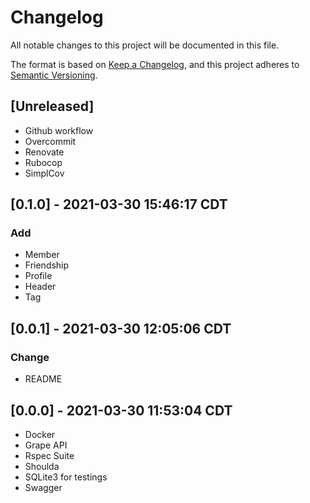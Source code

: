 # Changelog
All notable changes to this project will be documented in this file.

The format is based on [Keep a Changelog](https://keepachangelog.com/en/1.0.0/),
and this project adheres to [Semantic Versioning](https://semver.org/spec/v2.0.0.html).

## [Unreleased]
- Github workflow
- Overcommit
- Renovate
- Rubocop
- SimplCov

## [0.1.0] - 2021-03-30 15:46:17 CDT
### Add
- Member
- Friendship
- Profile
- Header
- Tag

## [0.0.1] - 2021-03-30 12:05:06 CDT
### Change
- README

## [0.0.0] - 2021-03-30 11:53:04 CDT
- Docker
- Grape API
- Rspec Suite
- Shoulda
- SQLite3 for testings
- Swagger
